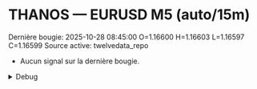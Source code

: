 # THANOS — EURUSD M5 (auto/15m)
Dernière bougie: 2025-10-28 08:45:00  O=1.16600  H=1.16603  L=1.16597  C=1.16599
Source active: twelvedata_repo

- Aucun signal sur la dernière bougie.

<details><summary>Debug</summary>

- TD_API_KEY manquant.

</details>